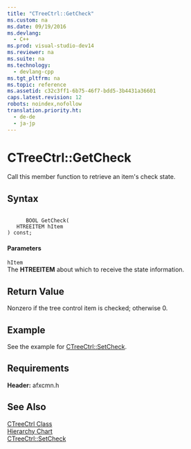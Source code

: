 ```yaml
---
title: "CTreeCtrl::GetCheck"
ms.custom: na
ms.date: 09/19/2016
ms.devlang: 
  - C++
ms.prod: visual-studio-dev14
ms.reviewer: na
ms.suite: na
ms.technology: 
  - devlang-cpp
ms.tgt_pltfrm: na
ms.topic: reference
ms.assetid: c32c3ff1-6b75-46f7-bdd5-3b4431a36601
caps.latest.revision: 12
robots: noindex,nofollow
translation.priority.ht: 
  - de-de
  - ja-jp
---
```

# CTreeCtrl::GetCheck
Call this member function to retrieve an item's check state.  
  
## Syntax  
  
```  
  
      BOOL GetCheck(  
   HTREEITEM hItem   
) const;  
```  
  
#### Parameters  
 `hItem`  
 The **HTREEITEM** about which to receive the state information.  
  
## Return Value  
 Nonzero if the tree control item is checked; otherwise 0.  
  
## Example  
 See the example for [CTreeCtrl::SetCheck](../vs140/CTreeCtrl--SetCheck.md).  
  
## Requirements  
 **Header:** afxcmn.h  
  
## See Also  
 [CTreeCtrl Class](../vs140/CTreeCtrl-Class.md)   
 [Hierarchy Chart](../vs140/Hierarchy-Chart.md)   
 [CTreeCtrl::SetCheck](../vs140/CTreeCtrl--SetCheck.md)